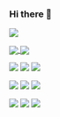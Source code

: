 ### Hi there 👋

![](https://komarev.com/ghpvc/?username=EvanQuan&color=green)

<a href="#">
  <img align="center" src="https://github-readme-stats.vercel.app/api?username=evanquan&hide_title=true&show_icons=true&theme=ayu-mirage&count_private=true&line_height=20&hide_rank=true" />
</a>
<a href="#">
  <img align="center" src="https://github-readme-stats.vercel.app/api/top-langs/?username=evanquan&hide_title=true&theme=ayu-mirage&langs_count=6&layout=compact" />
</a>

![][hacks] ![][hacks] ![][hacks]

![][hacks] ![][hacker] ![][hacks]

![][hacks] ![][hacks] ![][hacks]

<!--
**EvanQuan/EvanQuan** is a ✨ _special_ ✨ repository because its `README.md` (this file) appears on your GitHub profile.

Here are some ideas to get you started:

- 🔭 I’m currently working on ...
- 🌱 I’m currently learning ...
- 👯 I’m looking to collaborate on ...
- 🤔 I’m looking for help with ...
- 💬 Ask me about ...
- 📫 How to reach me: ...
- 😄 Pronouns: ...
- ⚡ Fun fact: ...
-->

[hacks]: images/HACKS.gif
[hacker]: images/HACKER.gif
